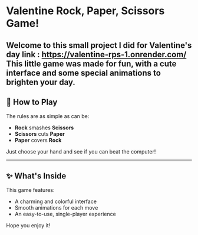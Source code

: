 # Valentine Rock, Paper, Scissors Game!  

Welcome to this small project I did for Valentine's day 
link : https://valentine-rps-1.onrender.com/
This little game was made for fun, with a cute interface and some special animations to brighten your day. 
---

## 💖 How to Play  

The rules are as simple as can be:  

- **Rock** smashes **Scissors**  
- **Scissors** cuts **Paper**  
- **Paper** covers **Rock**  

Just choose your hand and see if you can beat the computer!  

---

## ✨ What's Inside  

This game features:  

- A charming and colorful interface  
- Smooth animations for each move  
- An easy-to-use, single-player experience  


Hope you enjoy it!  

